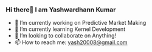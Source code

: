 ### Hi there👋 I am Yashwardhann Kumar

- 🔭 I’m currently working on Predictive Market Making 
- 🌱 I’m currently learning Kernel Development
- 👯 I’m looking to collaborate on Anything!
- 📫 How to reach me: yash20008@gmail.com
